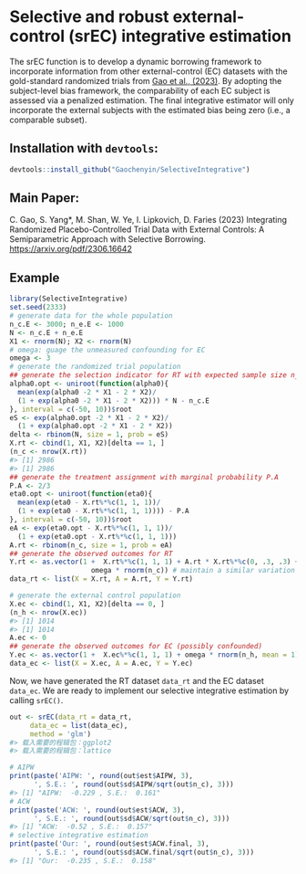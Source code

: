 
<!-- README.md is generated from README.Rmd. Please edit that file -->

# Selective and robust external-control (srEC) integrative estimation

<!-- badges: start -->
<!-- badges: end -->

The srEC function is to develop a dynamic borrowing framework to
incorporate information from other external-control (EC) datasets with
the gold-standard randomized trials from [Gao et al.,
(2023)](https://arxiv.org/pdf/2306.16642.pdf). By adopting the
subject-level bias framework, the comparability of each EC subject is
assessed via a penalized estimation. The final integrative estimator
will only incorporate the external subjects with the estimated bias
being zero (i.e., a comparable subset).

## Installation with `devtools`:

``` r
devtools::install_github("Gaochenyin/SelectiveIntegrative")
```

## Main Paper:

C. Gao, S. Yang\*, M. Shan, W. Ye, I. Lipkovich, D. Faries (2023)
Integrating Randomized Placebo-Controlled Trial Data with External
Controls: A Semiparametric Approach with Selective Borrowing.
<https://arxiv.org/pdf/2306.16642>

## Example

``` r
library(SelectiveIntegrative)
set.seed(2333)
# generate data for the whole population
n_c.E <- 3000; n_e.E <- 1000
N <- n_c.E + n_e.E
X1 <- rnorm(N); X2 <- rnorm(N)
# omega: guage the unmeasured confounding for EC
omega <- 3
# generate the randomized trial population 
## generate the selection indicator for RT with expected sample size n_c.E
alpha0.opt <- uniroot(function(alpha0){
  mean(exp(alpha0 -2 * X1 - 2 * X2)/
  (1 + exp(alpha0 -2 * X1 - 2 * X2))) * N - n_c.E
}, interval = c(-50, 10))$root
eS <- exp(alpha0.opt -2 * X1 - 2 * X2)/
  (1 + exp(alpha0.opt -2 * X1 - 2 * X2))
delta <- rbinom(N, size = 1, prob = eS)
X.rt <- cbind(1, X1, X2)[delta == 1, ]
(n_c <- nrow(X.rt))
#> [1] 2986
#> [1] 2986
## generate the treatment assignment with marginal probability P.A
P.A <- 2/3
eta0.opt <- uniroot(function(eta0){
  mean(exp(eta0 - X.rt%*%c(1, 1, 1))/
  (1 + exp(eta0 - X.rt%*%c(1, 1, 1)))) - P.A
}, interval = c(-50, 10))$root
eA <- exp(eta0.opt - X.rt%*%c(1, 1, 1))/
  (1 + exp(eta0.opt - X.rt%*%c(1, 1, 1)))
A.rt <- rbinom(n_c, size = 1, prob = eA)
## generate the observed outcomes for RT
Y.rt <- as.vector(1 +  X.rt%*%c(1, 1, 1) + A.rt * X.rt%*%c(0, .3, .3) + rnorm(n_c) + 
                    omega * rnorm(n_c)) # maintain a similar variation as the EC
data_rt <- list(X = X.rt, A = A.rt, Y = Y.rt)

# generate the external control population
X.ec <- cbind(1, X1, X2)[delta == 0, ]
(n_h <- nrow(X.ec))
#> [1] 1014
#> [1] 1014
A.ec <- 0
## generate the observed outcomes for EC (possibly confounded)
Y.ec <- as.vector(1 +  X.ec%*%c(1, 1, 1) + omega * rnorm(n_h, mean = 1) + rnorm(n_h))
data_ec <- list(X = X.ec, A = A.ec, Y = Y.ec)
```

Now, we have generated the RT dataset `data_rt` and the EC dataset
`data_ec`. We are ready to implement our selective integrative
estimation by calling `srEC()`.

``` r
out <- srEC(data_rt = data_rt,
     data_ec = list(data_ec),
     method = 'glm')
#> 载入需要的程辑包：ggplot2
#> 载入需要的程辑包：lattice
```

``` r
# AIPW
print(paste('AIPW: ', round(out$est$AIPW, 3), 
      ', S.E.: ', round(out$sd$AIPW/sqrt(out$n_c), 3)))
#> [1] "AIPW:  -0.229 , S.E.:  0.161"
# ACW
print(paste('ACW: ', round(out$est$ACW, 3), 
      ', S.E.: ', round(out$sd$ACW/sqrt(out$n_c), 3)))
#> [1] "ACW:  -0.52 , S.E.:  0.157"
# selective integrative estimation
print(paste('Our: ', round(out$est$ACW.final, 3), 
      ', S.E.: ', round(out$sd$ACW.final/sqrt(out$n_c), 3)))
#> [1] "Our:  -0.235 , S.E.:  0.158"
```
